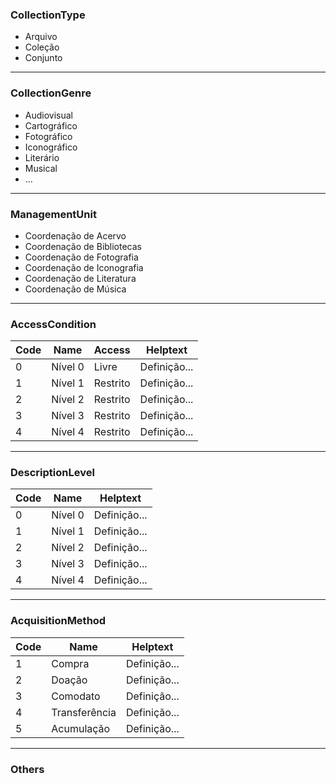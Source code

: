 ### CollectionType

- Arquivo
- Coleção
- Conjunto

--------

### CollectionGenre

- Audiovisual
- Cartográfico
- Fotográfico
- Iconográfico
- Literário
- Musical
- ...

--------

### ManagementUnit

- Coordenação de Acervo
- Coordenação de Bibliotecas
- Coordenação de Fotografia
- Coordenação de Iconografia
- Coordenação de Literatura
- Coordenação de Música

--------

### AccessCondition

Code | Name       | Access   | Helptext     |
-----|------------|----------|--------------|
0    | Nível 0    | Livre    | Definição... |
1    | Nível 1    | Restrito | Definição... |
2    | Nível 2    | Restrito | Definição... |
3    | Nível 3    | Restrito | Definição... |
4    | Nível 4    | Restrito | Definição... |

--------

### DescriptionLevel

Code | Name       | Helptext     |
-----|------------|--------------|
0    | Nível 0    | Definição... |
1    | Nível 1    | Definição... |
2    | Nível 2    | Definição... |
3    | Nível 3    | Definição... |
4    | Nível 4    | Definição... |

--------

### AcquisitionMethod

Code | Name           | Helptext     |
-----|----------------|--------------|
1    | Compra         | Definição... |
2    | Doação         | Definição... |
3    | Comodato       | Definição... |
4    | Transferência  | Definição... |
5    | Acumulação     | Definição... |

--------


### Others

